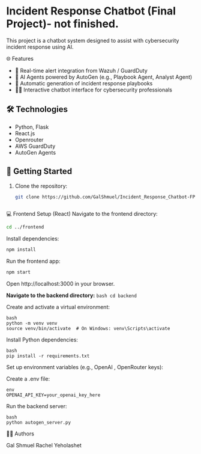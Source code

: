 # Incident Response Chatbot (Final Project)- not finished.

This project is a chatbot system designed to assist with cybersecurity incident response using AI.

🌐 Features
- 🔐 Real-time alert integration from Wazuh / GuardDuty
- 🤖 AI Agents powered by AutoGen (e.g., Playbook Agent, Analyst Agent)
- 📄 Automatic generation of incident response playbooks
- 🧑‍💻 Interactive chatbot interface for cybersecurity professionals

## 🛠️ Technologies

- Python, Flask
- React.js
- Openrouter 
- AWS GuardDuty
- AutoGen Agents

 ## 🚀 Getting Started

1. Clone the repository:
   ```bash
   git clone https://github.com/GalShmuel/Incident_Response_Chatbot-FP.git



💻 Frontend Setup (React)
Navigate to the frontend directory:
  ``` bash
  cd ../frontend
  ```

Install dependencies:
  ```bash
  npm install
  ```

Run the frontend app:
  ``` bash
  npm start
  ```

Open http://localhost:3000 in your browser.

**Navigate to the backend directory:**
     ```bash
     cd backend
    ```

Create and activate a virtual environment:
   ```
   bash
   python -m venv venv
   source venv/bin/activate  # On Windows: venv\Scripts\activate
   ```
Install Python dependencies:
  ```
  bash
  pip install -r requirements.txt
  ```

Set up environment variables (e.g., OpenAI , OpenRouter keys):

Create a .env file: 
  ```
  env
  OPENAI_API_KEY=your_openai_key_here
  ```

Run the backend server:
  ```
  bash
  python autogen_server.py 
  ```



👨‍💻 Authors

Gal Shmuel
Rachel Yeholashet
